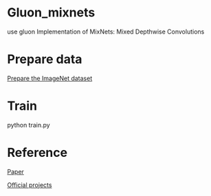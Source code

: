 # Gluon_mixnets
use gluon Implementation of MixNets: Mixed Depthwise Convolutions

# Prepare data
[Prepare the ImageNet dataset](https://gluon-cv.mxnet.io/build/examples_datasets/imagenet.html)

# Train
python train.py

# Reference
[Paper](https://arxiv.org/abs/1907.09595)

[Official projects](https://github.com/tensorflow/tpu/tree/master/models/official/mnasnet/mixnet)
